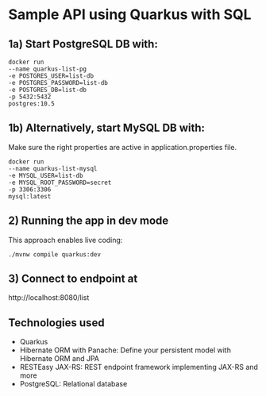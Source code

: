 # Sample API using Quarkus with SQL

## 1a) Start PostgreSQL DB with:
```
docker run 
--name quarkus-list-pg 
-e POSTGRES_USER=list-db 
-e POSTGRES_PASSWORD=list-db 
-e POSTGRES_DB=list-db 
-p 5432:5432 
postgres:10.5
```

## 1b) Alternatively, start MySQL DB with:
Make sure the right properties are active in application.properties file.
```
docker run
--name quarkus-list-mysql 
-e MYSQL_USER=list-db 
-e MYSQL_ROOT_PASSWORD=secret 
-p 3306:3306 
mysql:latest
```

## 2) Running the app in dev mode

This approach enables live coding:
```shell script
./mvnw compile quarkus:dev
```
## 3) Connect to endpoint at
http://localhost:8080/list

## Technologies used
- Quarkus
- Hibernate ORM with Panache: Define your persistent model with Hibernate ORM and JPA
- RESTEasy JAX-RS: REST endpoint framework implementing JAX-RS and more
- PostgreSQL: Relational database